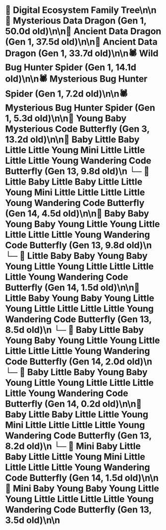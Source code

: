 # 🌳 Digital Ecosystem Family Tree\n\n🐉 Mysterious Data Dragon (Gen 1, 50.0d old)\n\n🐉 Ancient Data Dragon (Gen 1, 37.5d old)\n\n🐉 Ancient Data Dragon (Gen 1, 33.7d old)\n\n🕷️ Wild Bug Hunter Spider (Gen 1, 14.1d old)\n\n🕷️ Mysterious Bug Hunter Spider (Gen 1, 7.2d old)\n\n🕷️ Mysterious Bug Hunter Spider (Gen 1, 5.3d old)\n\n🦋 Young Baby Mysterious Code Butterfly (Gen 3, 13.2d old)\n\n🦋 Baby Little Baby Little Little Young Mini Little Little Little Little Young Wandering Code Butterfly (Gen 13, 9.8d old)\n  └─ 🦋 Little Baby Little Baby Little Little Young Mini Little Little Little Little Young Wandering Code Butterfly (Gen 14, 4.5d old)\n\n🦋 Baby Baby Young Baby Young Little Young Little Little Little Little Young Wandering Code Butterfly (Gen 13, 9.8d old)\n  └─ 🦋 Little Baby Baby Young Baby Young Little Young Little Little Little Little Young Wandering Code Butterfly (Gen 14, 1.5d old)\n\n🦋 Little Baby Young Baby Young Little Young Little Little Little Little Young Wandering Code Butterfly (Gen 13, 8.5d old)\n  └─ 🦋 Baby Little Baby Young Baby Young Little Young Little Little Little Little Young Wandering Code Butterfly (Gen 14, 2.0d old)\n  └─ 🦋 Baby Little Baby Young Baby Young Little Young Little Little Little Little Young Wandering Code Butterfly (Gen 14, 0.2d old)\n\n🦋 Baby Little Baby Little Little Young Mini Little Little Little Little Young Wandering Code Butterfly (Gen 13, 8.2d old)\n  └─ 🦋 Mini Baby Little Baby Little Little Young Mini Little Little Little Little Young Wandering Code Butterfly (Gen 14, 1.5d old)\n\n🦋 Mini Baby Young Baby Young Little Young Little Little Little Little Young Wandering Code Butterfly (Gen 13, 3.5d old)\n\n